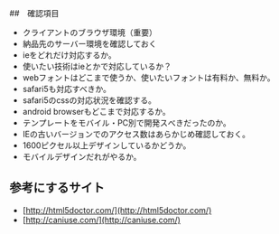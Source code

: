 ##　確認項目

- クライアントのブラウザ環境（重要）
- 納品先のサーバー環境を確認しておく
- ieをどれだけ対応するか。
- 使いたい技術はieとかで対応しているか？
- webフォントはどこまで使うか、使いたいフォントは有料か、無料か。
- safari5も対応すべきか。
- safari5のcssの対応状況を確認する。
- android browserもどこまで対応するか。
- テンプレートをモバイル・PC別で開発スべきだったのか。
- IEの古いバージョンでのアクセス数はあらかじめ確認しておく。
- 1600ピクセル以上デザインしているかどうか。
- モバイルデザインだれがやるか。

## 参考にするサイト

- [http://html5doctor.com/](http://html5doctor.com/)
- [http://caniuse.com/](http://caniuse.com/)
